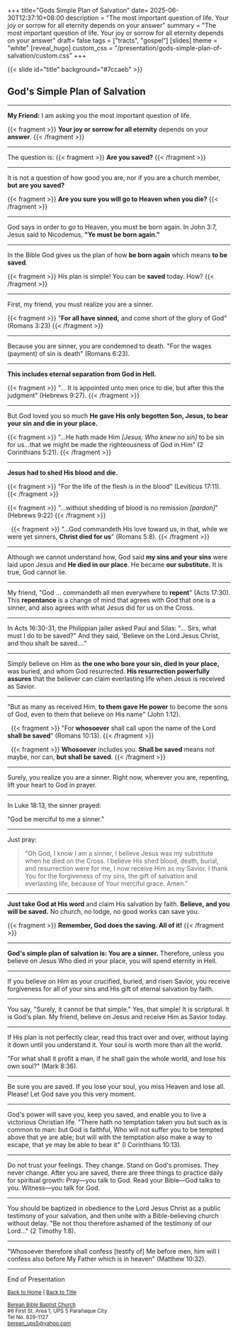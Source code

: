 +++
title="Gods Simple Plan of Salvation"
date= 2025-06-30T12:37:10+08:00
description = "The most important question of life. Your joy or sorrow for all eternity depends on your answer"
summary = "The most important question of life. Your joy or sorrow for all eternity depends on your answer"
draft= false
tags = ["tracts", "gospel"]
[slides]
  theme = "white"
[reveal_hugo]
  custom_css = "/presentation/gods-simple-plan-of-salvation/custom.css"
+++

{{< slide id="title" background="#7ccaeb"  >}}

## God's Simple Plan of Salvation

---


<b class="redtext">My Friend:</b> I am asking you the most important question of life.

{{< fragment >}}
**Your joy or sorrow for all eternity** depends on your **answer**.
{{< /fragment >}}

---

The question is:
{{< fragment >}}
<b>Are you saved?</b>
{{< /fragment >}}

---

It is not a question of how good you are,
nor if you are a church member, **but are you saved?** 

{{< fragment >}}
**Are you sure you will go to Heaven when you die?**
{{< /fragment >}}

---

God says in order to go to Heaven, you must be born again. In John 3:7, Jesus said to Nicodemus, <b class="redtext">"Ye must be born again."</b>

---

In the Bible God gives us the plan of how **be born again** which means **to be saved**. 

{{< fragment >}}
His plan is simple! You can be **saved** today. How?
{{< /fragment >}}

---


First, my friend, you must realize you are a sinner. 

{{< fragment >}}
<span class="redtext">"**For all have sinned,** and come short of the glory of God"</span> (Romans 3:23)
{{< /fragment >}}

---

Because you are sinner, you are condemned to death. <span class="redtext">"For the wages </span>(payment) <span class="redtext">of sin is death"</span> (Romans 6:23). 

---
**This includes eternal separation from God in Hell.**

{{< fragment >}}
<span class="redtext">"... It is appointed unto men once to die, but after this the judgment"</span> (Hebrews 9:27).
{{< /fragment >}}

---

But God loved you so much **He gave His only begotten Son, Jesus, to bear your sin and die in your place.** 

{{< fragment >}}
<span class="redtext">"...He hath made Him</span> *[Jesus, Who knew no sin]* <span class="redtext">to be sin for us...that we might be made the righteousness of God in Him"</span> (2 Corinthians 5:21).
{{< /fragment >}}

---

**Jesus had to shed His blood and die.** 

{{< fragment >}}
<span class="redtext">"For the life of the flesh is in the blood"</span> (Leviticus 17:11). 
{{< /fragment >}}
&nbsp;

{{< fragment >}}
<span class="redtext">"...without shedding of blood is no remission</span> *[pardon]*" (Hebrews 9:22)
{{< /fragment >}}

&nbsp;
{{< fragment >}}
<span class="redtext">"...God commandeth His love toward us, in that, while we were yet sinners, **Christ died for us**"</span> (Romans 5:8).
{{< /fragment >}}


---

Although we cannot understand how, God said **my sins and your sins** were laid upon Jesus and **He died in our place**. He became **our substitute.** It is true, God cannot lie.

---

My friend, <span class="redtext">"God ... commandeth all men everywhere to **repent**"</span> (Acts 17:30). This **repentance** is a change of mind that agrees with God that one is a sinner, and also agrees with what Jesus did for us on the Cross.

---

In Acts 16:30-31, the Philippian jailer asked Paul and Silas: <span class="redtext">"... Sirs, what must I do to be saved?" And they said, 'Believe on the Lord Jesus Christ, and thou shalt be saved...."</span>

---

Simply believe on Him as **the one who bore your sin, died in your place,** was buried, and whom God resurrected. **His resurrection powerfully assures** that the believer can claim everlasting life when Jesus is received as Savior.

---

<span class="redtext">"But as many as received Him, **to them gave He power** to become the sons of God, even to them that believe on His name"</span> (John 1:12).

&nbsp;
{{< fragment >}}
<span class="redtext">"For **whosoever** shall call upon the name of the Lord **shall be saved**"</span> (Romans 10:13).
{{< /fragment >}}

&nbsp;
{{< fragment >}}
**Whosoever** includes you. **Shall be saved** means not maybe, nor can, **but shall be saved**.
{{< /fragment >}}

---

Surely, you realize you are a sinner. Right now, wherever you are, repenting, lift your heart to God in prayer.

---

In Luke 18:13, the sinner prayed: 

<span class="redtext">"God be merciful to me a sinner."</span>

---

Just pray: 

>"Oh God, I know I am a sinner, I believe Jesus was my substitute when he died on the Cross. I believe His shed blood, death, burial, and resurrection were for me, I now receive Him as my Savior. I thank You for the forgiveness of my sins, the gift of salvation and everlasting life, because of Your merciful grace. Amen."

---

**Just take God at His word** and claim His salvation by faith. **Believe, and you will be saved.** No church, no lodge, no good works can save you. 

{{< fragment >}}
**Remember, God does the saving. All of it!**
{{< /fragment >}}

---

**God's simple plan of salvation is: You are a sinner.** Therefore, unless you believe on Jesus Who died in your place, you will spend eternity in Hell.

---

<!-- continue formatting #21 -->

If you believe on Him as your crucified, buried, and risen Savior, you receive forgiveness for all of your sins and His gift of eternal salvation by faith.

---

You say, "Surely, it cannot be that simple." Yes, that simple! It is scriptural. It is God's plan. My friend, believe on Jesus and receive Him as Savior today.

---

If His plan is not perfectly clear, read this tract over and over, without laying it down until you understand it. Your soul is worth more than all the world.

"For what shall it profit a man, if he shall gain the whole world, and lose his own soul?" (Mark 8:36).

---

Be sure you are saved. If you lose your soul, you miss Heaven and lose all. Please! Let God save you this very moment.

---

God's power will save you, keep you saved, and enable you to live a victorious Christian life. "There hath no temptation taken you but such as is common to man: but God is faithful, Who will not suffer you to be tempted above that ye are able; but will with the temptation also make a way to escape, that ye may be able to bear it" (I Corinthians 10:13).

---

Do not trust your feelings. They change. Stand on God's promises. They never change. After you are saved, there are three things to practice daily for spiritual growth: Pray—you talk to God. Read your Bible—God talks to you. Witness—you talk for God.

---

You should be baptized in obedience to the Lord Jesus Christ as a public testimony of your salvation, and then unite with a Bible-believing church without delay. "Be not thou therefore ashamed of the testimony of our Lord..." (2 Timothy 1:8).

---

"Whosoever therefore shall confess [testify of] Me before men, him will I confess also before My Father which is in heaven" (Matthew 10:32).

---

End of Presentation
<p>
<small>
<a href="/">Back to Home</a> | <a href="#title">Back to Title</a>
</small>
</p>
<small>
<a href="https://www.bereanbbc.org/" rel="nofollow" target="_blank">Berean Bible Baptist Church</a><br/>
#6 First St. Area 1, UPS 5 Parañaque City <br/>
Tel No. 829-1127<br/>
<a href="mailto:berean_ups5@yahoo.com">berean_ups5@yahoo.com</a>

</small>


